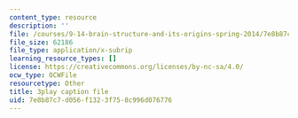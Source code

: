 ```yaml
---
content_type: resource
description: ''
file: /courses/9-14-brain-structure-and-its-origins-spring-2014/7e8b87c7d056f1323f758c996d076776_555130.srt
file_size: 62186
file_type: application/x-subrip
learning_resource_types: []
license: https://creativecommons.org/licenses/by-nc-sa/4.0/
ocw_type: OCWFile
resourcetype: Other
title: 3play caption file
uid: 7e8b87c7-d056-f132-3f75-8c996d076776
---
```

